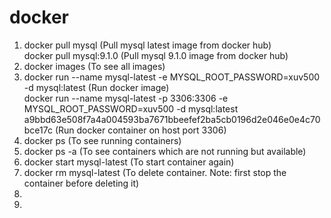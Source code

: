 # docker

1. docker pull mysql (Pull mysql latest image from docker hub)   
   docker pull mysql:9.1.0 (Pull mysql 9.1.0 image from docker hub)
3. docker images (To see all images)
4. docker run --name mysql-latest -e MYSQL_ROOT_PASSWORD=xuv500 -d mysql:latest  (Run docker image)   
   docker run --name mysql-latest -p 3306:3306 -e MYSQL_ROOT_PASSWORD=xuv500 -d mysql:latest a9bbd63e508f7a4a004593ba7671bbeefef2ba5cb0196d2e046e0e4c70bce17c (Run docker container on host port 3306)
5. docker ps (To see running containers)
6. docker ps -a (To see containers which are not running but available)
7. docker start mysql-latest (To start container again)
8. docker rm mysql-latest (To delete container. Note: first stop the container before deleting it)
9. 
10. 
